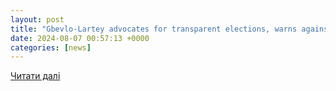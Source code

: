 ```yaml
---
layout: post
title: "Gbevlo-Lartey advocates for transparent elections, warns against disinformation"
date: 2024-08-07 00:57:13 +0000
categories: [news]
---
```


[Читати далі](https://citinewsroom.com/2024/08/gbevlo-lartey-advocates-for-transparent-elections-warns-against-disinformation/)
